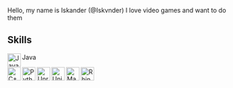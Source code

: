 Hello, my name is Iskander (@Iskvnder)
I love video games and want to do them

## Skills
Java <img align="left" alt="Java" width="30px" src="https://cdn-icons-png.flaticon.com/512/152/152760.png" />

<img align="left" alt="C++" width="30px" src="https://img.icons8.com/ios-filled/500/c-plus-plus-logo.png" />

<img align="left" alt="Python" width="30px" src="https://upload.wikimedia.org/wikipedia/commons/thumb/d/d3/Python_icon_%28black_and_white%29.svg/2048px-Python_icon_%28black_and_white%29.svg.png" />

<img align="left" alt="Unreal Engine" width="30px" src="https://cdn.iconscout.com/icon/free/png-256/unreal-engine-2749375-2284765.png" />

<img align="left" alt="Unity" width="30px" src="https://icon-library.com/images/unity-icon/unity-icon-1.jpg" />

<img align="left" alt="Maya" width="30px" src="https://img.icons8.com/material/480/autodesk-maya.png" />

[<img align="left" alt="Rhino" width="30px" src="https://p.kindpng.com/picc/s/292-2923246_rhino-software-rhino-icon-hd-png-download.png" />][rhino]

[youtube]: https://www.youtube.com/channel/UCrtvnlbEhhjLexI_wuO5Xvg
[rhino]: https://en.wikipedia.org/wiki/Rhinoceros_3D
[maya]:
[unity]:
[unreal]:
[c]:
[python]:
[java]:

